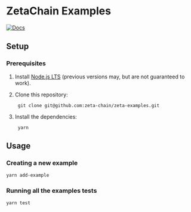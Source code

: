 # ZetaChain Examples

[![Docs](https://img.shields.io/badge/docs-%F0%9F%93%84-43ad51)](https://staging.docs.zetachain.com/)

## Setup

### Prerequisites

1. Install [Node.js LTS](https://nodejs.org/en/) (previous versions may, but are not guaranteed to work).
1. Clone this repository:

        git clone git@github.com:zeta-chain/zeta-examples.git

1. Install the dependencies:

        yarn

## Usage

### Creating a new example

```bash
yarn add-example
```

### Running all the examples tests

```bash
yarn test
```
